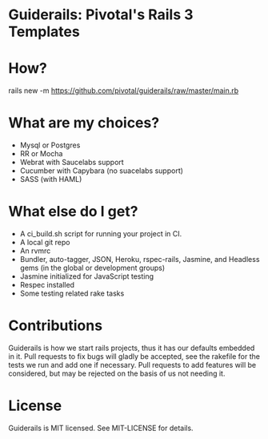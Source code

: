 Guiderails: Pivotal's Rails 3 Templates
================================

# How?
rails new <my project name> -m https://github.com/pivotal/guiderails/raw/master/main.rb

# What are my choices?
* Mysql or Postgres
* RR or Mocha
* Webrat with Saucelabs support
* Cucumber with Capybara (no suacelabs support)
* SASS (with HAML)

# What else do I get?
* A ci_build.sh script for running your project in CI.
* A local git repo
* An rvmrc
* Bundler, auto-tagger, JSON, Heroku, rspec-rails, Jasmine, and Headless gems (in the global or development groups)
* Jasmine initialized for JavaScript testing
* Respec installed
* Some testing related rake tasks

# Contributions
Guiderails is how we start rails projects, thus it has our defaults embedded in it.  Pull requests to fix bugs will gladly be accepted, see the rakefile for the tests we run and add one if necessary.  Pull requests to add features will be considered, but may be rejected on the basis of us not needing it.

# License
Guiderails is MIT licensed.  See MIT-LICENSE for details.